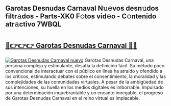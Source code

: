 ## Garotas Desnudas Carnaval N𝚞𝚎vos desn𝚞dos filtr𝚊dos - Parts-XK0 F𝚘tos vid𝚎o - C𝚘ntenido atr𝚊ctivo 7WBQL

# <h2><a href="http://mb34ji2.tromn.icu/?c=Garotas+Desnudas+Carnaval">🔗👉👉👉 Garotas Desnudas Carnaval 🔗🔗</a></h2>

[![Garotas Desnudas Carnaval nuevo](https://i.imgur.com/pEAQMta.gif)](http://mb34ji2.tromn.icu/?c=Garotas+Desnudas+Carnaval)
Garotas Desnudas Carnaval, una persona compleja y estimulante, desafía la definición fácil. Su método poco convencional de interactuar con el público en línea ha atraído y ofendido a los críticos, estimulando debates sobre el consentimiento, la moralidad y las complejidades de las comunidades virtuales. A pesar de la ambigüedad de sus intenciones, su huella en los medios digitales es imborrable. Impulsado por una determinación inquebrantable y un encanto innegable, el progreso de Garotas Desnudas Carnaval en el reino virtual es implacable.
